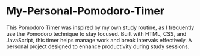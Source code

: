 # My-Personal-Pomodoro-Timer
This Pomodoro Timer was inspired by my own study routine, as I frequently use the Pomodoro technique to stay focused. Built with HTML, CSS, and JavaScript, this timer helps manage work and break intervals effectively. A personal project designed to enhance productivity during study sessions.
